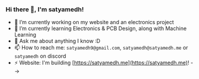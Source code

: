 ### Hi there 👋, I'm satyamedh!

- 🔭 I’m currently working on my website and an electronics project
- 🌱 I’m currently learning Electronics & PCB Design, along with Machine Learning
- 💬 Ask me about anything I know :D
- 📫 How to reach me: `satyamedh9@gmail.com`, `satyamedh@satyamedh.me` or `satyamedh` on discord
- ⚡ Website: I'm building [https://satyamedh.me](https://satyamedh.me)!
-->



